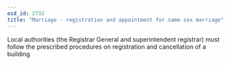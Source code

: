 ```yaml
---
esd_id: 2732
title: "Marriage - registration and appointment for same sex marriage"
---
```


Local authorities (the Registrar General and superintendent registrar) must follow the prescribed procedures on registration and cancellation of a building 

